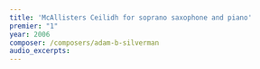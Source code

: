 ```yaml
---
title: 'McAllisters Ceilidh for soprano saxophone and piano'
premier: "1"
year: 2006
composer: /composers/adam-b-silverman
audio_excerpts: 
---
```

